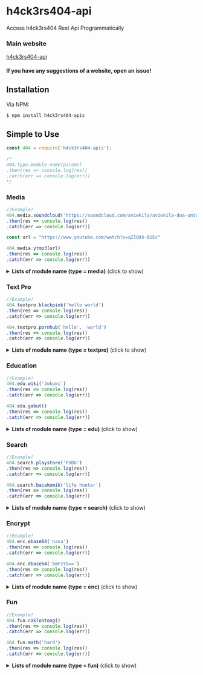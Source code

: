 # h4ck3rs404-api
Access h4ck3rs404 Rest Api Programmatically

### Main website 
[h4ck3rs404-api](https://h4ck3rs404-api.herokuapp.com)

#### If you have any suggestions of a website, open an issue!

## Installation

Via NPM:
```bash
$ npm install h4ck3rs404-apis
```

## Simple to Use

```js
const 404 = require('h4ck3rs404-apis');

/*
404.type.module-name(params)
.then(res => console.log(res))
.catch(err => console.log(err))
*/
```

### Media

```js
//Example!
404.media.soundcloud('https://soundcloud.com/aviwkila/aviwkila-doa-untuk-kamu')
.then(res => console.log(res))
.catch(err => console.log(err))

const url = "https://www.youtube.com/watch?v=qZIQAk-BUEc"

404.media.ytmp3(url)
.then(res => console.log(res))
.catch(err => console.log(err))
```

<details>
  <summary><b>Lists of module name (type = media)</b> (click to show)</summary>

| module name | params | response | description |
| :--- | :---------- | :--- | :--- | :--- |
| instagram | url | json | Instagram Downloader |
| ytmp4 | url | json | Youtube Mp4 Downloader |
| ytmp3 | url | json | Youtube mp3 Downloader |
| joox | query | json | Joox Downloader |
| soundcloud | url | json | Soundcloud Downloader |
| mediafire | url | json | Mediafire Detail |
  
</details>

### Text Pro

```js
//Example!
404.textpro.blackpink('hello world')
.then(res => console.log(res))
.catch(err => console.log(err))

404.textpro.pornhub('hello', 'world')
.then(res => console.log(res))
.catch(err => console.log(err))
```

<details>
  <summary><b>Lists of module name (type = textpro)</b> (click to show)</summary>

| module name | params | response |
| :--- | :---------- | :--- | :--- |
| blackpink | text1 | buffer |
| sky | text1 | buffer |
| toxic | text1 | buffer |
| thunder | text1 | buffer |
| horror | text1 | buffer |
| halloween | text1 | buffer |
| harrypotter | text1 | buffer |
| holograpich3d | text1 | buffer |
| metaldark | text1 | buffer |
| matrix | text1 | buffer |
| minion | text1 | buffer |
| blood | text1 | buffer |
| firework | text1 | buffer |
| wicker | text1 | buffer |
| luxury | text1 | buffer |
| graident | text1 | buffer |
| neonlight | text1 | buffer |
| neonnew | text1 | buffer |
| christmas | text1 | buffer |
| dropwater | text1 | buffer |
| xmas | text1 | buffer |
| lava | text1 | buffer |
| gloxycarbon | text1 | buffer |
| deluxecarbon | text1 | buffer |
| glue | text1 | buffer |
| joker | text1 | buffer |
| sandsummer | text1 | buffer |
| sandengreved | text1 | buffer |
| deluxesilver | text1 | buffer |
| gloxyblue | text1 | buffer |
| pornhub | text1, text2 | buffer |
| vintage | text1, text2 | buffer |
| avengers | text1, text2 | buffer |
| marvel | text1, text2 | buffer |
| ninja | text1, text2 | buffer |
| wolf | text1, text2 | buffer |
| girlgraffiti | text1, text2 | buffer |
| wolf2 | text1, text2 | buffer |
| marvel2 | text1, text2 | buffer |
| space3d | text1, text2 | buffer |
| stone | text1, text2 | buffer |
| lion | text1, text2 | buffer |
| stel | text1, text2 | buffer |
| grafiti | text1, text2 | buffer |

</details>

### Education

```js
//Example!
404.edu.wiki('Jokowi')
.then(res => console.log(res))
.catch(err => console.log(err))

404.edu.gabut()
.then(res => console.log(res))
.catch(err => console.log(err))
```

<details>
  <summary><b>Lists of module name (type = edu)</b> (click to show)</summary>

| module name | params | response | description |
| :--- | :---------- | :--- | :--- |
| wiki | query | json | Wikipedia |
| kbbi | query | json | KBBI (Kamus Besar Bahasa Indonesia) |
| gabut | - | json | - |
| translate | query | json | Translate All Country To Indonesian |
| fakta | - | json | Random Fakta Unik |
| google | query | json | Google Search |
| qanda | url | json | Get Qanda Detail |

</details>

### Search

```js
//Example!
404.search.playstore('PUBG')
.then(res => console.log(res))
.catch(err => console.log(err))

404.search.bacakomik('life hunter')
.then(res => console.log(res))
.catch(err => console.log(err))
```

<details>
  <summary><b>Lists of module name (type = search)</b> (click to show)</summary>

| module name | params | response | description |
| :--- | :---------- | :--- | :--- | :--- |
| playstore | query | json | plasytore.com |
| bacakomik | query | json | bacakomik.co |
| jalantikus | query | json | jalantikus.com |
| detik | query | json | detik.com |
| dewabatch | query | json | dewabatch.com |
| pinterst | query | json | pinterst.com |
| gimage | query | json | google image |
| steam | query | json | steam |
| mcpedl | query | json | mcpedl server |
| qanda | query | json | qanda search |
| xnxx | query | json | xnxx.com |
| pornhub | query | json | pornhub.com |
| xvids | query | json | xvideos.com |
| groupwa | query | json | group whatsaap |
| youwatch | query | json | youwatch.casa |
| sfile | query | json | sfile.mobi |
| cersex | query | json | cersex.club |
| heroml | hero | json | hero mobile legends detail |

</details>


### Encrypt

```js
//Example!
404.enc.ebase64('nasa')
.then(res => console.log(res))
.catch(err => console.log(err))

404.enc.dbase64('bmFzYQ==')
.then(res => console.log(res))
.catch(err => console.log(err))
```

<details>
  <summary><b>Lists of module name (type = enc)</b> (click to show)</summary>

| module name | params | response | description |
| :--- | :---------- | :--- | :--- | :--- |
| ebase32 | text | json | encrypt base32 |
| dbase32 | encode | json | decrypt base32 |
| ebase64 | text | json | encrypt base64 |
| dbase64 | encode | json | decrypt base64 |
| ehex | text | json | encrypt hex |
| dhex | encode | json | decrypt hex |
| eoctal | text | json | encrypt octal |
| doctal | encode | json | decrypt octal |
| ebinary | text | json | encrypt binray |
| dbinary | encode | json | decrypt binary |
| md5 | text | json | encrypt md5 |
| sha1 | text | json | encrypt sha1 |
| sha256 | text | json | encrypt sha256 |
| sha512 | text | json | encrypt sha512 |
| sha224 | text | json | encrypt sha224 |
| sha384 | text | json | encrypt sha384 |
| blake2b | text | json | encrypt blake2b |


</details>


### Fun

```js
//Example!
404.fun.caklontong()
.then(res => console.log(res))
.catch(err => console.log(err))

404.fun.math('hard')
.then(res => console.log(res))
.catch(err => console.log(err))
```

<details>
  <summary><b>Lists of module name (type = fun)</b> (click to show)</summary>

| module name | params | response |
| :--- | :---------- | :--- | :--- |
| caklontong | - | json |
| tebakgambar | - | json |
| family100 | - | json |
| math2 | - | json |
| truthid | - | json |
| truthen | - | json |
| dareid | - | json |
| dareen | - | json |
| slot | - | json |
| tebakanime | - | json |
| twister | - | json |
| matg | mode | json |

</details>
